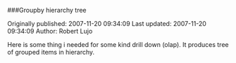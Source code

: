 ###Groupby hierarchy tree

Originally published: 2007-11-20 09:34:09
Last updated: 2007-11-20 09:34:09
Author: Robert Lujo

Here is some thing i needed for some kind drill down (olap). It produces tree of grouped items in hierarchy.